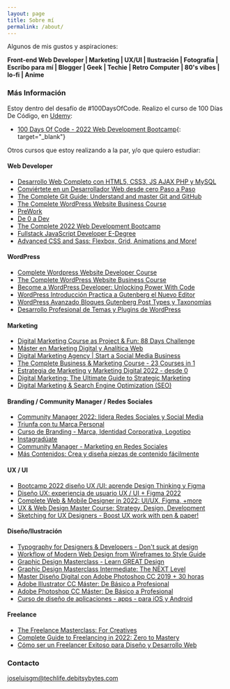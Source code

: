 ```yaml
---
layout: page
title: Sobre mí
permalink: /about/
---
```

Algunos de mis gustos y aspiraciones:

**Front-end Web Developer \| Marketing \| UX/UI \| Ilustración \| Fotografía \| Escribo para mí \| Blogger \| Geek \| Techie \| Retro Computer \| 80's vibes \| lo-fi \| Anime**

### Más Información

Estoy dentro del desafío de #100DaysOfCode. Realizo el curso de 100 Días De Código, en [Udemy](https://www.udemy.com/):
- [100 Days Of Code - 2022 Web Development Bootcamp](https://www.udemy.com/course/100-days-of-code-web-development-bootcamp/){: target="_blank"}

Otros cursos que estoy realizando a la par, y/o que quiero estudiar:

#### Web Developer
- [Desarrollo Web Completo con HTML5, CSS3, JS AJAX PHP y MySQL](https://www.udemy.com/course/desarrollo-web-completo-con-html5-css3-js-php-y-mysql/)
- [Conviértete en un Desarrollador Web desde cero Paso a Paso](https://www.udemy.com/course/desarrollo-web-desde-cero-paso-a-paso/)
- [The Complete Git Guide: Understand and master Git and GitHub](https://www.udemy.com/course/git-and-github-complete-guide/)
- [The Complete WordPress Website Business Course](https://www.udemy.com/course/the-complete-wordpress-website-business-course/)
- [PreWork](https://lms.sabio.la/)
- [De 0 a Dev](https://open-bootcamp.com/)
- [The Complete 2022 Web Development Bootcamp](https://www.udemy.com/course/the-complete-web-development-bootcamp/)
- [Fullstack JavaScript Developer E-Degree ](https://www.eduonix.com)
- [Advanced CSS and Sass: Flexbox, Grid, Animations and More!](https://www.udemy.com/course/advanced-css-and-sass/)

#### WordPress
- [Complete Wordpress Website Developer Course](https://www.udemy.com/course/the-complete-wordpress-developer-course-w/)
- [The Complete WordPress Website Business Course](https://www.udemy.com/course/the-complete-wordpress-website-business-course/)
- [Become a WordPress Developer: Unlocking Power With Code](https://www.udemy.com/course/become-a-wordpress-developer-php-javascript/)
- [WordPress Introducción Practica a Gutenberg el Nuevo Editor](https://www.udemy.com/course/wordpress-introduccion-practica-a-gutenberg-el-nuevo-editor/)
- [WordPress Avanzado Bloques Gutenberg Post Types y Taxonomías](https://www.udemy.com/course/wordpress-avanzado-custom-post-types-taxonomias-y-metaboxes/)
- [Desarrollo Profesional de Temas y Plugins de WordPress](https://www.udemy.com/course/experto-de-photoshop-a-wordpress-creando-2-themes-plantillas/)

#### Marketing
- [Digital Marketing Course as Project & Fun: 88 Days Challenge](https://www.udemy.com/course/digital-marketing-course-2022/)
- [Máster en Marketing Digital y Analítica Web](https://neetwork.com/)
- [Digital Marketing Agency \| Start a Social Media Business](https://www.udemy.com/course/digital-marketing-agency-social-media-marketing-business/)
- [The Complete Business & Marketing Course - 23 Courses in 1](https://www.udemy.com/course/the-complete-business-marketing-course/)
- [Estrategia de Marketing y Marketing Digital 2022 - desde 0](https://www.udemy.com/course/estrategia-de-marketing-y-marketing-digital/)
- [Digital Marketing: The Ultimate Guide to Strategic Marketing](https://www.udemy.com/course/digital-marketing-management/)
- [Digital Marketing & Search Engine Optimization (SEO)](https://www.udemy.com/course/digital-marketing-and-seo-training/)

#### Branding / Community Manager / Redes Sociales
- [Community Manager 2022: lidera Redes Sociales y Social Media](https://www.udemy.com/course/community-manager-redes-sociales-y-social-media/)
- [Triunfa con tu Marca Personal](Descontinuado)
- [Curso de Branding - Marca, Identidad Corporativa, Logotipo](https://www.udemy.com/course/curso-de-branding-marca-identidad-corporativa-logotipo/)
- [Instagradúate](https://www.aprendeinteligente.com/)
- [Community Manager - Marketing en Redes Sociales](https://www.g-talent.net/)
- [Más Contenidos: Crea y diseña piezas de contenido fácilmente](https://conviertemas.com/)

#### UX / UI
- [Bootcamp 2022 diseño UX /UI: aprende Design Thinking y Figma](https://www.udemy.com/course/bootcamp-diseno-ux-ui-aprende-design-thinking-y-figma/)
- [Diseño UX: experiencia de usuario UX / UI + Figma 2022](https://www.udemy.com/course/ux-design-disenador-ux-de-cero-a-profesional-2021/)
- [Complete Web & Mobile Designer in 2022: UI/UX, Figma, +more](https://www.udemy.com/course/complete-web-designer-mobile-designer-zero-to-mastery/)
- [UX & Web Design Master Course: Strategy, Design, Development](https://www.udemy.com/course/ux-web-design-master-course-strategy-design-development/)
- [Sketching for UX Designers - Boost UX work with pen & paper!](https://www.udemy.com/course/sketching-for-ux-designers/)

#### Diseño/Ilustración
- [Typography for Designers & Developers - Don't suck at design](https://www.udemy.com/course/typography-mastery-for-ui-designers-and-developers/)
- [Workflow of Modern Web Design from Wireframes to Style Guide](https://www.udemy.com/course/workflow-of-responsive-web-design-from-sketching-to-style-guides/)
- [Graphic Design Masterclass - Learn GREAT Design](https://www.udemy.com/course/graphic-design-masterclass-everything-you-need-to-know/)
- [Graphic Design Masterclass Intermediate: The NEXT Level](https://www.udemy.com/course/graphic-design-masterclass-the-next-level/)
- [Master Diseño Digital con Adobe Photoshop CC 2019 + 30 horas](https://www.udemy.com/course/master-en-diseno-digital-con-adobe-photoshop-cc/)
- [Adobe Illustrator CC Máster: De Básico a Profesional](https://www.udemy.com/course/adobe-illustrator-cc-master/)
- [Adobe Photoshop CC Máster: De Básico a Profesional](https://www.udemy.com/course/adobe-photoshop-cc-pro/)
- [Curso de diseño de aplicaciones - apps - para iOS y Android](https://www.udemy.com/course/curso-apps/)

#### Freelance
- [The Freelance Masterclass: For Creatives](https://www.udemy.com/course/the-freelance-masterclass-for-creatives/)
- [Complete Guide to Freelancing in 2022: Zero to Mastery](https://www.udemy.com/course/complete-guide-to-freelancing-zero-to-mastery/)
- [Cómo ser un Freelancer Exitoso para Diseño y Desarrollo Web](https://www.udemy.com/course/como-ser-un-freelancer-exitoso-para-diseno-y-desarrollo-web/)

### Contacto

[joseluisgm@techlife.debitsybytes.com](mailto:joseluisgm@techlife.debitsybytes.com)